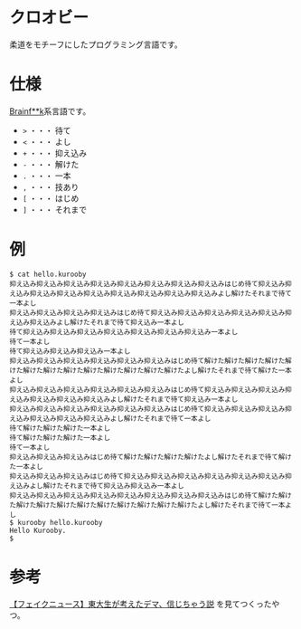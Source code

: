 # クロオビー
柔道をモチーフにしたプログラミング言語です。

# 仕様
[Brainf**k](https://ja.wikipedia.org/wiki/Brainfuck)系言語です。

* `>` ・・・ 待て
* `<` ・・・ よし
* `+` ・・・ 抑え込み
* `-` ・・・ 解けた
* `.` ・・・ 一本
* `,` ・・・ 技あり
* `[` ・・・ はじめ
* `]` ・・・ それまで

# 例

```
$ cat hello.kurooby
抑え込み抑え込み抑え込み抑え込み抑え込み抑え込み抑え込み抑え込みはじめ待て抑え込み抑え込み抑え込み抑え込み抑え込み抑え込み抑え込み抑え込み抑え込みよし解けたそれまで待て一本よし
抑え込み抑え込み抑え込み抑え込みはじめ待て抑え込み抑え込み抑え込み抑え込み抑え込み抑え込み抑え込みよし解けたそれまで待て抑え込み一本よし
待て抑え込み抑え込み抑え込み抑え込み抑え込み抑え込み抑え込み一本よし
待て一本よし
待て抑え込み抑え込み抑え込み一本よし
抑え込み抑え込み抑え込み抑え込み抑え込み抑え込みはじめ待て解けた解けた解けた解けた解けた解けた解けた解けた解けた解けた解けた解けた解けたよし解けたそれまで待て解けた一本よし
抑え込み抑え込み抑え込み抑え込み抑え込み抑え込みはじめ待て抑え込み抑え込み抑え込み抑え込み抑え込み抑え込み抑え込みよし解けたそれまで待て抑え込み一本よし
抑え込み抑え込み抑え込み抑え込み抑え込み抑え込みはじめ待て抑え込み抑え込み抑え込み抑え込み抑え込み抑え込み抑え込みよし解けたそれまで待て一本よし
待て解けた解けた解けた一本よし
待て解けた解けた解けた一本よし
待て一本よし
抑え込み抑え込み抑え込みはじめ待て解けた解けた解けた解けたよし解けたそれまで待て解けた一本よし
抑え込み抑え込み抑え込みはじめ待て抑え込み抑え込み抑え込み抑え込み抑え込み抑え込み抑え込みよし解けたそれまで待て抑え込み抑え込み一本よし
抑え込み抑え込み抑え込み抑え込み抑え込み抑え込み抑え込み抑え込みはじめ待て解けた解けた解けた解けた解けた解けた解けた解けた解けた解けた解けたよし解けたそれまで待て一本よし
$ kurooby hello.kurooby
Hello Kurooby.
$
```

# 参考
[【フェイクニュース】東大生が考えたデマ、信じちゃう説](https://www.youtube.com/watch?v=s_9nyyCF3I0) を見てつくったやつ。
